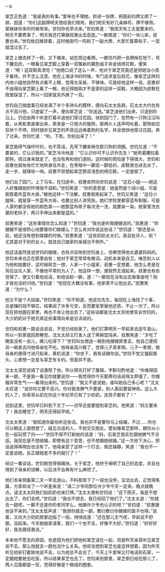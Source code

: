     一五 

   翠芝正色道：“我是真的有事。”爱咪也不理她，抓进一张牌，把面前的牌又顺了一顺，因道：“你们这副牌明天借给我们用用，我们明天有好几桌麻将，牌不够用。翠妹妹你来的时候带来。世钧你也早点来。”世钧笑道：“我改天有工夫是要来的，明天不要费事了，明天我还打算跟叔惠出去逛逛。”一鹏便道：“你们一块儿来，叔惠也来。”世钧依旧推辞着，这时候刚巧一鸣和了一副大牌，大家忙着算和子，一混就混过去了。

   翠芝上楼去转了一转，又下楼来，站在旁边看牌。一鹏恰巧把一张牌掉在地下，弯下腰去捡，一眼看见翠芝脚上穿着一双簇新的藕色缎子夹金钱绣花鞋，便笑道：“嗬！这双鞋真漂亮！”他随口说了这么一声，他对于翠芝究竟还是把她当小孩子看待，并不怎么注意。他在上海读书的时候，专门追求皇后校花，像翠芝这样的内地小姐他自然有点看不上眼，觉得太呆板，不够味。可是经他这样一说，叔惠却不由得向翠芝脚上看了一眼，他记得她刚才不是穿的这样一双鞋，大概因为皮鞋在雨里踩湿了，所以一回家就另外换了一双。

   世钧自己揣度着已经坐满了半个多钟头的模样，便向石太太告辞。石太太大约也有点不高兴他，只虚留了一声，便向翠芝说：“你送送。”翠芝送他们出来，只送到阶沿上。仍旧由两个听差打着伞送他们穿过花园。快到园门了，忽然有一只狗汪汪叫着，从黑影里直窜出来，原来是一只很大的狼狗，那两仆人连声呵叱着，那狗依旧狂吠个不停。同时就听见翠芝的声音远远唤着狗的名字，并且很快地穿过花园，奔了过来。世钧忙道：“哟，下雨，你别出来了！”

   翠芝跑得气端吁吁的，也不答话，先弯下腰来揪住那只狗的领圈。世钧又道：“不要紧的，它认识我的。”翠芝冷冷地道：“它认识你可不认识许先生！”她弯着腰拉着那狗，扭过身来就走了，也没有再和他们道别。这时候的雨恰是下得很大，世钧和叔惠也就匆匆忙忙地转身往外走，在黑暗中一脚高一脚低的，皮鞋里也进去水了，走一步，就噗哧一响。叔惠不禁想起翠芝那双浅色的绣花鞋，一定是毁了。

   他们出了园门，上了马车。在归途中，叔惠突然向世钧说道：“这石小姐——她这人好像跟她的环境很不调和。”世钧笑道：“你的意思是：她虽然是个阔小姐，可是倒穿着件蓝布大褂。”被他这样一下注解，叔惠倒笑起来了。世钧又笑道：“这位小姐呀，就是穿一件蓝布大褂，也要比别人讲究些。她们学校里都穿蓝布制服，可是人家的都没有她的颜色翠——她那蓝布褂子每次洗一洗，就要染一染。她家里洗衣裳的老妈子，两只手伸出来都是蓝的。”

   叔惠笑道：“这些事情你怎么知道？”世钧道：“我也是听我嫂嫂说的。”叔惠道：“你嫂嫂不是很热心地要替你们做媒么？怎么肯对你说这些话？”世钧道：“那还是从前，她还没有想到做媒的时候。”叔惠笑道：“这些奶奶太太们，真会批评人，呃？尤其是对于别的女人。就连自己娘家的亲戚也不例外。”

   他这话虽然是说世钧的嫂嫂，也有点反映到世钧身上，仿佛觉得他太婆婆妈妈的。世钧本来也正在那里自咎；他对于翠芝常常有微词，动机本来是自卫，唯恐别人以为他和她要好，这时候转念一想，人家一个小姐家，叔惠一定想着，他怎么老是在背后议论人家，不像他平常的为人了。他这样一想，便寂然无语起来。叔惠也有些觉得了，便又引着他说话，和他谈起一鹏，道：“一鹏现在没有出去做事是吧？刚才我也没好问他。”世钧道：“他现在大概没有事，他家里不让他出去。”叔惠笑道：“为什么？

   他又不是个大姑娘。”世钧笑道：“你不知道，他这位先生，每回在上海找了个事，总是赚的钱不够花，结果闹了许多亏空，反而要家里替他还债，不止一次了，所以现在把他圈在家里，再也不肯让他出去了。”这些话都是沈太太背地里告诉世钧的，大少奶奶对于她兄弟这些事情向来是忌讳说的。

   世钧和叔惠一路谈谈说说，不觉已经到家了。他们打算明天一早起来去逛牛首山，所以一到家就回房睡觉，沈太太却又打发人送了两碗馄饨来，叔惠笑道：“才吃了晚饭没有一会儿，哪儿吃得下？”世钧叫女佣送一碗到他嫂嫂房里去，他自己便把另一碗拿去问他母亲吃不吃。他母亲高兴极了，觉得儿子真孝顺。儿子一孝顺，做母亲的便得寸进尺起来，乘机说道：“你坐下，我有话跟你说。”世钧不觉又皱起眉头，心里想一定是与翠芝有关的。但是并不是。

   沈太太深恐说错了话激怒了他，所以预先打好了腹稿，字斟句酌地道：“你难得回来一趟，不是我一看见你就要说你——我觉得你今天那两句话说得太莽撞了，你嫂嫂非常生气——看得出来的。”世钧道：“我又不是说她，谁叫她自己多心呢？”沈太太叹道：“说你你又要不高兴。你对我发脾气不要紧，别人面前要留神些。这么大的人了，你哥哥从前在你这个年纪早已有了少奶奶，连孩子都有了！”

   说到这里，世钧早已料到下文了——迟早还是要提到翠芝的。他笑道：“妈又要来了！我去睡觉了，明天还得起早呢。”

   沈太太笑道：“我知道你最怕听这些话。我也并不是要你马上结婚，不过……你也可以朝这上面想想了。碰见合适的人，不妨交交朋友。譬如像翠芝那样，跟你从小在一起玩惯了的——”世钧不得不打断她的话道：“妈，石翠芝我实在跟她脾气不合适。我现在是不想结婚，即使有这个意思，也不想跟她结婚。”这一次他下决心，把话说得再明白也没有了。他母亲受了这样一个打击，倒还镇静，笑道：“我也不一定是说她。反正跟她差不多的就行了！”

   经过一番谈话，世钧倒觉得很痛快。关于翠芝，他终于阐明了自己的态度，并且也得到了母亲的谅解，以后决不会再有什么麻烦了。

   他们本来预备第二天一早去游山，不料那雨下了一宿也没停，没法出去，正觉得焦躁，方家却派了一个听差来说：“请二少爷同那位许少爷今天一定来，晚点就晚点。请沈太太同我们姑奶奶也来打牌。”沈太太便和世钧说：“这下雨天，我是不想出去了，你们去吧。”世钧道：“我也不想去，我已经回了他们了。”沈太太道：“你就去一趟吧，一鹏不还是你的老同学么，他跟许少爷也认识的吧？”世钧道：“叔惠跟他谈不来的。”沈太太低声道：“我想你就去一趟，敷衍敷衍你嫂嫂的面子也得。”说着，又向大少奶奶房那边指了一指，悄悄说道：“还在那儿生气呢，早起说不舒服，没起来。今天她娘家请客，我们一个也不去，好像不大好。”世钧道：“好好好好，我去跟叔惠说。”

   本来他不愿去的原因，也是因为他们把他和翠芝请在一起，但是昨天亲耳听见翠芝说不去，那么他就去一趟也没什么关系。他却没想到翠芝也是这样想着，因为昨天听见他斩钉截铁地说不去，以为他总不会去了，今天上午爱咪又打电话到石家，一定磨她要她去吃饭，所以结果翠芝也去了。世钧来到那里，翠芝倒已经在那儿了，两人见面都是一怔，觉得好像是个做成的圈套。

